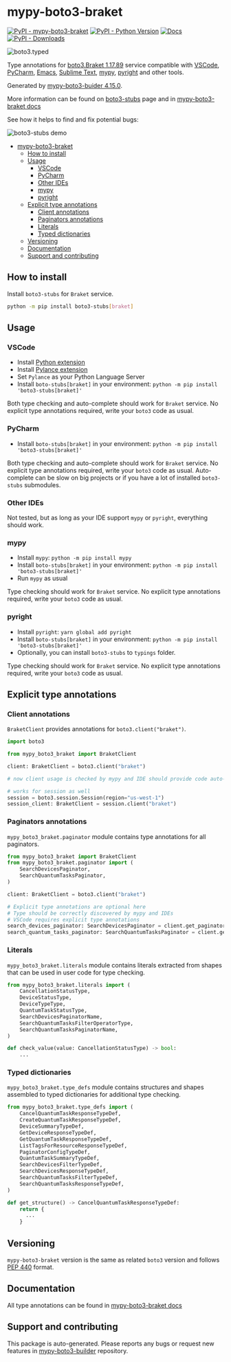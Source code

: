 # mypy-boto3-braket<a id="mypy-boto3-braket"></a>

[![PyPI - mypy-boto3-braket](https://img.shields.io/pypi/v/mypy-boto3-braket.svg?color=blue)](https://pypi.org/project/mypy-boto3-braket)
[![PyPI - Python Version](https://img.shields.io/pypi/pyversions/mypy-boto3-braket.svg?color=blue)](https://pypi.org/project/mypy-boto3-braket)
[![Docs](https://img.shields.io/readthedocs/mypy-boto3-builder.svg?color=blue)](https://mypy-boto3-builder.readthedocs.io/)
[![PyPI - Downloads](https://img.shields.io/pypi/dw/mypy-boto3-braket?color=blue)](https://pypistats.org/packages/mypy-boto3-braket)

![boto3.typed](https://github.com/vemel/mypy_boto3_builder/raw/master/logo.png)

Type annotations for
[boto3.Braket 1.17.89](https://boto3.amazonaws.com/v1/documentation/api/1.17.89/reference/services/braket.html#Braket)
service compatible with [VSCode](https://code.visualstudio.com/),
[PyCharm](https://www.jetbrains.com/pycharm/),
[Emacs](https://www.gnu.org/software/emacs/),
[Sublime Text](https://www.sublimetext.com/),
[mypy](https://github.com/python/mypy),
[pyright](https://github.com/microsoft/pyright) and other tools.

Generated by
[mypy-boto3-buider 4.15.0](https://github.com/vemel/mypy_boto3_builder).

More information can be found on
[boto3-stubs](https://pypi.org/project/boto3-stubs/) page and in
[mypy-boto3-braket docs](https://vemel.github.io/boto3_stubs_docs/mypy_boto3_braket/)

See how it helps to find and fix potential bugs:

![boto3-stubs demo](https://github.com/vemel/mypy_boto3_builder/raw/master/demo.gif)

- [mypy-boto3-braket](#mypy-boto3-braket)
  - [How to install](#how-to-install)
  - [Usage](#usage)
    - [VSCode](#vscode)
    - [PyCharm](#pycharm)
    - [Other IDEs](#other-ides)
    - [mypy](#mypy)
    - [pyright](#pyright)
  - [Explicit type annotations](#explicit-type-annotations)
    - [Client annotations](#client-annotations)
    - [Paginators annotations](#paginators-annotations)
    - [Literals](#literals)
    - [Typed dictionaries](#typed-dictionaries)
  - [Versioning](#versioning)
  - [Documentation](#documentation)
  - [Support and contributing](#support-and-contributing)

## How to install<a id="how-to-install"></a>

Install `boto3-stubs` for `Braket` service.

```bash
python -m pip install boto3-stubs[braket]
```

## Usage<a id="usage"></a>

### VSCode<a id="vscode"></a>

- Install
  [Python extension](https://marketplace.visualstudio.com/items?itemName=ms-python.python)
- Install
  [Pylance extension](https://marketplace.visualstudio.com/items?itemName=ms-python.vscode-pylance)
- Set `Pylance` as your Python Language Server
- Install `boto-stubs[braket]` in your environment:
  `python -m pip install 'boto3-stubs[braket]'`

Both type checking and auto-complete should work for `Braket` service. No
explicit type annotations required, write your `boto3` code as usual.

### PyCharm<a id="pycharm"></a>

- Install `boto-stubs[braket]` in your environment:
  `python -m pip install 'boto3-stubs[braket]'`

Both type checking and auto-complete should work for `Braket` service. No
explicit type annotations required, write your `boto3` code as usual.
Auto-complete can be slow on big projects or if you have a lot of installed
`boto3-stubs` submodules.

### Other IDEs<a id="other-ides"></a>

Not tested, but as long as your IDE support `mypy` or `pyright`, everything
should work.

### mypy<a id="mypy"></a>

- Install `mypy`: `python -m pip install mypy`
- Install `boto-stubs[braket]` in your environment:
  `python -m pip install 'boto3-stubs[braket]'`
- Run `mypy` as usual

Type checking should work for `Braket` service. No explicit type annotations
required, write your `boto3` code as usual.

### pyright<a id="pyright"></a>

- Install `pyright`: `yarn global add pyright`
- Install `boto-stubs[braket]` in your environment:
  `python -m pip install 'boto3-stubs[braket]'`
- Optionally, you can install `boto3-stubs` to `typings` folder.

Type checking should work for `Braket` service. No explicit type annotations
required, write your `boto3` code as usual.

## Explicit type annotations<a id="explicit-type-annotations"></a>

### Client annotations<a id="client-annotations"></a>

`BraketClient` provides annotations for `boto3.client("braket")`.

```python
import boto3

from mypy_boto3_braket import BraketClient

client: BraketClient = boto3.client("braket")

# now client usage is checked by mypy and IDE should provide code auto-complete

# works for session as well
session = boto3.session.Session(region="us-west-1")
session_client: BraketClient = session.client("braket")
```

### Paginators annotations<a id="paginators-annotations"></a>

`mypy_boto3_braket.paginator` module contains type annotations for all
paginators.

```python
from mypy_boto3_braket import BraketClient
from mypy_boto3_braket.paginator import (
    SearchDevicesPaginator,
    SearchQuantumTasksPaginator,
)

client: BraketClient = boto3.client("braket")

# Explicit type annotations are optional here
# Type should be correctly discovered by mypy and IDEs
# VSCode requires explicit type annotations
search_devices_paginator: SearchDevicesPaginator = client.get_paginator("search_devices")
search_quantum_tasks_paginator: SearchQuantumTasksPaginator = client.get_paginator("search_quantum_tasks")
```

### Literals<a id="literals"></a>

`mypy_boto3_braket.literals` module contains literals extracted from shapes
that can be used in user code for type checking.

```python
from mypy_boto3_braket.literals import (
    CancellationStatusType,
    DeviceStatusType,
    DeviceTypeType,
    QuantumTaskStatusType,
    SearchDevicesPaginatorName,
    SearchQuantumTasksFilterOperatorType,
    SearchQuantumTasksPaginatorName,
)

def check_value(value: CancellationStatusType) -> bool:
    ...
```

### Typed dictionaries<a id="typed-dictionaries"></a>

`mypy_boto3_braket.type_defs` module contains structures and shapes assembled
to typed dictionaries for additional type checking.

```python
from mypy_boto3_braket.type_defs import (
    CancelQuantumTaskResponseTypeDef,
    CreateQuantumTaskResponseTypeDef,
    DeviceSummaryTypeDef,
    GetDeviceResponseTypeDef,
    GetQuantumTaskResponseTypeDef,
    ListTagsForResourceResponseTypeDef,
    PaginatorConfigTypeDef,
    QuantumTaskSummaryTypeDef,
    SearchDevicesFilterTypeDef,
    SearchDevicesResponseTypeDef,
    SearchQuantumTasksFilterTypeDef,
    SearchQuantumTasksResponseTypeDef,
)

def get_structure() -> CancelQuantumTaskResponseTypeDef:
    return {
      ...
    }
```

## Versioning<a id="versioning"></a>

`mypy-boto3-braket` version is the same as related `boto3` version and follows
[PEP 440](https://www.python.org/dev/peps/pep-0440/) format.

## Documentation<a id="documentation"></a>

All type annotations can be found in
[mypy-boto3-braket docs](https://vemel.github.io/boto3_stubs_docs/mypy_boto3_braket/)

## Support and contributing<a id="support-and-contributing"></a>

This package is auto-generated. Please reports any bugs or request new features
in [mypy-boto3-builder](https://github.com/vemel/mypy_boto3_builder/issues/)
repository.
